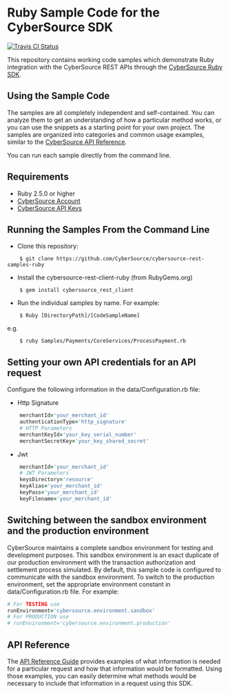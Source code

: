 # Ruby Sample Code for the CyberSource SDK
[![Travis CI Status](https://travis-ci.org/CyberSource/cybersource-rest-samples-ruby.svg?branch=master)](https://travis-ci.org/CyberSource/cybersource-rest-samples-ruby)

This repository contains working code samples which demonstrate Ruby integration with the CyberSource REST APIs through the [CyberSource Ruby SDK](https://github.com/CyberSource/cybersource-rest-client-ruby).


## Using the Sample Code

The samples are all completely independent and self-contained. You can analyze them to get an understanding of how a particular method works, or you can use the snippets as a starting point for your own project.  The samples are organized into categories and common usage examples, similar to the [CyberSource API Reference](http://developer.cybersource.com/api/reference).

You can run each sample directly from the command line.

## Requirements
* Ruby 2.5.0 or higher
* [CyberSource Account](https://developer.cybersource.com/api/developer-guides/dita-gettingstarted/registration.html)
* [CyberSource API Keys](https://developer.cybersource.com/api/developer-guides/dita-gettingstarted/registration/createCertSharedKey.html)

## Running the Samples From the Command Line
* Clone this repository:
```
    $ git clone https://github.com/CyberSource/cybersource-rest-samples-ruby
```
* Install the cybersource-rest-client-ruby (from RubyGems.org)
```
    $ gem install cybersource_rest_client
```
* Run the individual samples by name. For example: 
```
    $ Ruby [DirectoryPath]/[CodeSampleName]
```
e.g.
```
    $ ruby Samples/Payments/CoreServices/ProcessPayment.rb
```

## Setting your own API credentials for an API request

Configure the following information in the data/Configuration.rb file:
  
  * Http Signature 

```ruby
    merchantId='your_merchant_id'
    authenticationType='http_signature'   
    # HTTP Parameters
    merchantKeyId='your_key_serial_number'
    merchantSecretKey='your_key_shared_secret'
```
  * Jwt

```ruby
    merchantId='your_merchant_id'
    # JWT Parameters
    keysDirectory='resource'
    keyAlias='your_merchant_id'
    keyPass='your_merchant_id'
    keyFilename='your_merchant_id'
```

## Switching between the sandbox environment and the production environment
CyberSource maintains a complete sandbox environment for testing and development purposes. This sandbox environment is an exact 
duplicate of our production environment with the transaction authorization and settlement process simulated. By default, this sample code is 
configured to communicate with the sandbox environment. To switch to the production environment, set the appropriate environment 
constant in data/Configuration.rb file.  For example:

```Ruby
# For TESTING use
runEnvironment='cybersource.environment.sandbox'
# For PRODUCTION use
# runEnvironment='cybersource.environment.production'
```

## API Reference

The [API Reference Guide](http://developer.cybersource.com/api/reference) provides examples of what information is needed for a particular request and how that information would be formatted. Using those examples, you can easily determine what methods would be necessary to include that information in a request using this SDK.

